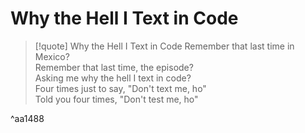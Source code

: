 # Why the Hell I Text in Code

> [!quote] Why the Hell I Text in Code
Remember that last time in Mexico?  
Remember that last time, the episode?  
Asking me why the hell I text in code?  
Four times just to say, "Don't text me, ho"  
Told you four times, "Don't test me, ho"

^aa1488

